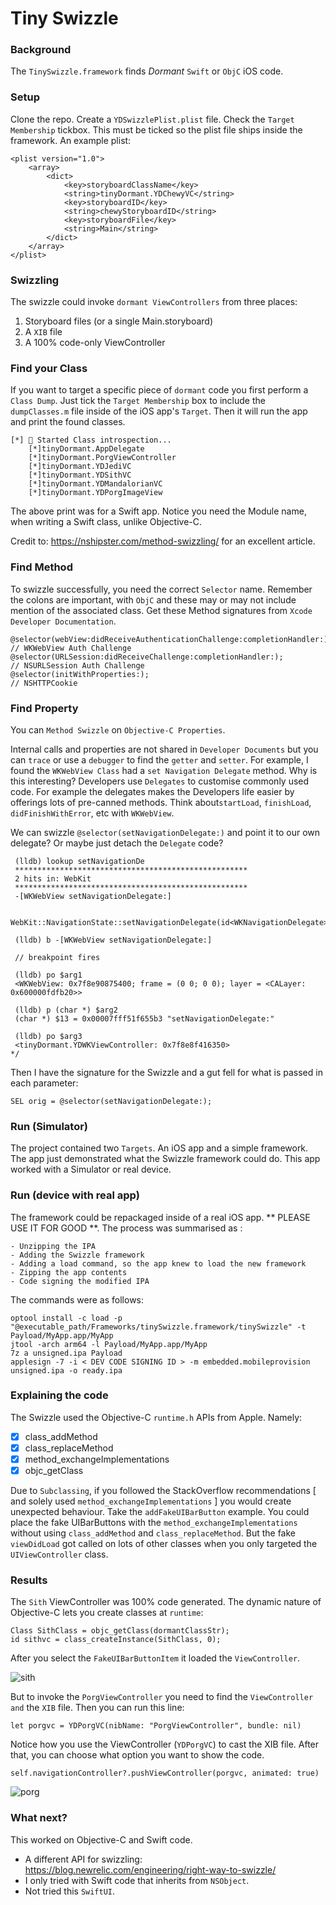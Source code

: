 # Tiny Swizzle
### Background
The `TinySwizzle.framework` finds _Dormant_ `Swift` or `ObjC` iOS code.
### Setup
Clone the repo.  Create a `YDSwizzlePlist.plist` file.  Check the `Target Membership` tickbox.  This must be ticked so the plist file ships inside the framework. An example plist:
```
<plist version="1.0">
    <array>
        <dict>
            <key>storyboardClassName</key>
            <string>tinyDormant.YDChewyVC</string>
            <key>storyboardID</key>
            <string>chewyStoryboardID</string>
            <key>storyboardFile</key>
            <string>Main</string>
        </dict>
    </array>
</plist>
```

###  Swizzling
The swizzle could invoke `dormant ViewControllers` from three places:
1. Storyboard files (or a single Main.storyboard)
2. A `XIB` file
3. A 100% code-only ViewController

### Find your Class
If you want to target a specific piece of `dormant` code you first perform a `Class Dump`.   Just tick the `Target Membership` box to include the  `dumpClasses.m` file inside of the iOS app's `Target`.  Then it will run the app and print the found classes.
```
[*] 🌠 Started Class introspection...
    [*]tinyDormant.AppDelegate
    [*]tinyDormant.PorgViewController
    [*]tinyDormant.YDJediVC
    [*]tinyDormant.YDSithVC
    [*]tinyDormant.YDMandalorianVC
    [*]tinyDormant.YDPorgImageView
```
The above print was for a Swift app. Notice you need the Module name, when writing a Swift class, unlike Objective-C.

Credit to: https://nshipster.com/method-swizzling/ for an excellent article.

### Find Method
To swizzle successfully, you need the correct `Selector` name.  Remember the colons are important, with `ObjC` and these may or may not include mention of the associated class.  Get these Method signatures from `Xcode Developer Documentation`.

```
@selector(webView:didReceiveAuthenticationChallenge:completionHandler:);        // WKWebView Auth Challenge
@selector(URLSession:didReceiveChallenge:completionHandler:);                   // NSURLSession Auth Challenge
@selector(initWithProperties:);                                                 // NSHTTPCookie
```

### Find Property
You can  `Method Swizzle` on  `Objective-C Properties`.  

Internal calls and properties are not shared in `Developer Documents` but you can `trace` or use a `debugger` to find the `getter` and `setter`.  For example, I found the `WKWebView Class` had a `set Navigation Delegate` method.  Why is this interesting?  Developers use `Delegates` to customise commonly used code.  For example the delegates makes the Developers life easier by offerings lots of pre-canned methods.  Think about`startLoad`, `finishLoad`, `didFinishWithError`, etc with `WKWebView`.

We can swizzle `@selector(setNavigationDelegate:)` and point it to our own delegate?  Or maybe just detach the `Delegate` code?
```
 (lldb) lookup setNavigationDe
 ****************************************************
 2 hits in: WebKit
 ****************************************************
 -[WKWebView setNavigationDelegate:]

 WebKit::NavigationState::setNavigationDelegate(id<WKNavigationDelegate>)
 
 (lldb) b -[WKWebView setNavigationDelegate:]

 // breakpoint fires

 (lldb) po $arg1
 <WKWebView: 0x7f8e90875400; frame = (0 0; 0 0); layer = <CALayer: 0x600000fdfb20>>

 (lldb) p (char *) $arg2
 (char *) $13 = 0x00007fff51f655b3 "setNavigationDelegate:"

 (lldb) po $arg3
 <tinyDormant.YDWKViewController: 0x7f8e8f416350>
*/
```
Then I have the signature for the Swizzle and a gut fell for what is passed in each parameter:
```
SEL orig = @selector(setNavigationDelegate:);
```
### Run (Simulator)
 The project contained two `Targets`.  An iOS app and a simple framework.  The app just demonstrated what the Swizzle framework could do.  This app worked with a Simulator or real device.

### Run (device with real app)
The framework could be repackaged inside of a real iOS app.  ** PLEASE USE IT FOR GOOD **.  The process was summarised as :
```
- Unzipping the IPA
- Adding the Swizzle framework
- Adding a load command, so the app knew to load the new framework
- Zipping the app contents
- Code signing the modified IPA
```
The commands were as follows:
```
optool install -c load -p "@executable_path/Frameworks/tinySwizzle.framework/tinySwizzle" -t Payload/MyApp.app/MyApp
jtool -arch arm64 -l Payload/MyApp.app/MyApp
7z a unsigned.ipa Payload
applesign -7 -i < DEV CODE SIGNING ID > -m embedded.mobileprovision unsigned.ipa -o ready.ipa
```
### Explaining the code
The Swizzle used the Objective-C `runtime.h` APIs from Apple.  Namely:

- [x]  class_addMethod
- [x]  class_replaceMethod
- [x]  method_exchangeImplementations
- [x]  objc_getClass

Due to `Subclassing`, if you followed the StackOverflow recommendations [ and solely used `method_exchangeImplementations` ] you would create unexpected behaviour.  Take the `addFakeUIBarButton` example.  You could place the fake UIBarButtons with the `method_exchangeImplementations` without using `class_addMethod` and `class_replaceMethod`.  But the fake `viewDidLoad` got called on lots of other classes when you only targeted the  `UIViewController` class.

### Results
The `Sith` ViewController was 100% code generated. The dynamic nature of Objective-C lets you create  classes at `runtime`:
```
Class SithClass = objc_getClass(dormantClassStr);
id sithvc = class_createInstance(SithClass, 0);
```
After you select the `FakeUIBarButtonItem` it loaded the `ViewController`.

![sith](tinyDormant/readme_images/sith.png)

But to invoke the `PorgViewController` you need to find the `ViewController and` the `XIB` file.  Then you can run this line:
```
let porgvc = YDPorgVC(nibName: "PorgViewController", bundle: nil)
```
Notice how you use the ViewController (`YDPorgVC`) to cast the XIB file.  After that, you can choose what option you want to show the code.
```
self.navigationController?.pushViewController(porgvc, animated: true)
```

![porg](tinyDormant/readme_images/porg.png)

### What next?
This worked on Objective-C and Swift code.  

- A different API for swizzling: https://blog.newrelic.com/engineering/right-way-to-swizzle/
- I only tried with Swift code that inherits from `NSObject`.
- Not tried this `SwiftUI`.
